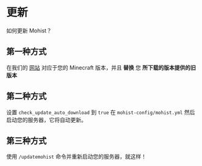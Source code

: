 # 更新

如何更新 Mohist？

## 第一种方式

在我们的 [网站](https://mohistmc.com/download) 对应于您的 Minecraft 版本，并且 **替换** 您 **所下载的版本提供的旧版本**

## 第二种方式

设置 `check_update_auto_download` 到 `true` 在 `mohist-config/mohist.yml` 然后启动您的服务器，它将自动更新。

## 第三种方式

使用 `/updatemohist` 命令并重新启动您的服务器，就这样！
